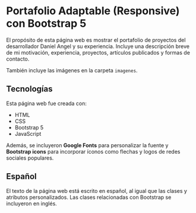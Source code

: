 # Portafolio Adaptable (Responsive) con Bootstrap 5

El propósito de esta página web es mostrar el portafolio de proyectos del desarrollador Daniel Angel y su experiencia. Incluye una descripción breve de mi motivación, experiencia, proyectos, artículos publicados y formas de contacto. 

También incluye las imágenes en la carpeta `imagenes`. 

## Tecnologías

Esta página web fue creada con:

* HTML
* CSS
* Bootstrap 5
* JavaScript 

Además, se incluyeron **Google Fonts** para personalizar la fuente y **Bootstrap icons** para incorporar íconos como flechas y logos de redes sociales populares. 

## Español

El texto de la página web está escrito en español, al igual que las clases y atributos personalizados. Las clases relacionadas con Bootstrap se incluyeron en inglés.
